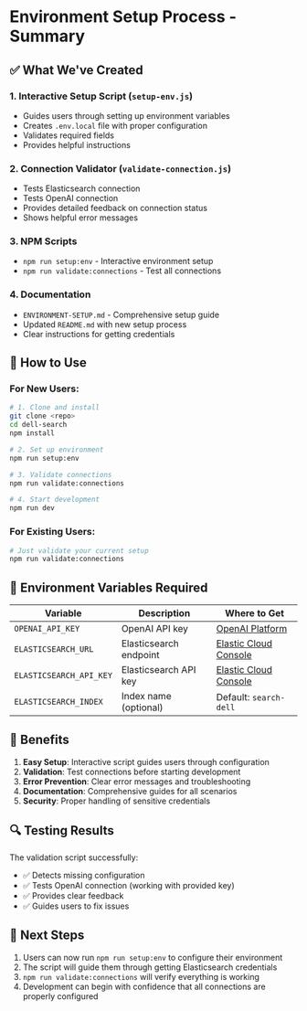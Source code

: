 # Environment Setup Process - Summary

## ✅ What We've Created

### 1. Interactive Setup Script (`setup-env.js`)
- Guides users through setting up environment variables
- Creates `.env.local` file with proper configuration
- Validates required fields
- Provides helpful instructions

### 2. Connection Validator (`validate-connection.js`)
- Tests Elasticsearch connection
- Tests OpenAI connection
- Provides detailed feedback on connection status
- Shows helpful error messages

### 3. NPM Scripts
- `npm run setup:env` - Interactive environment setup
- `npm run validate:connections` - Test all connections

### 4. Documentation
- `ENVIRONMENT-SETUP.md` - Comprehensive setup guide
- Updated `README.md` with new setup process
- Clear instructions for getting credentials

## 🚀 How to Use

### For New Users:
```bash
# 1. Clone and install
git clone <repo>
cd dell-search
npm install

# 2. Set up environment
npm run setup:env

# 3. Validate connections
npm run validate:connections

# 4. Start development
npm run dev
```

### For Existing Users:
```bash
# Just validate your current setup
npm run validate:connections
```

## 🔧 Environment Variables Required

| Variable | Description | Where to Get |
|----------|-------------|--------------|
| `OPENAI_API_KEY` | OpenAI API key | [OpenAI Platform](https://platform.openai.com/api-keys) |
| `ELASTICSEARCH_URL` | Elasticsearch endpoint | [Elastic Cloud Console](https://cloud.elastic.co/) |
| `ELASTICSEARCH_API_KEY` | Elasticsearch API key | [Elastic Cloud Console](https://cloud.elastic.co/) |
| `ELASTICSEARCH_INDEX` | Index name (optional) | Default: `search-dell` |

## 🎯 Benefits

1. **Easy Setup**: Interactive script guides users through configuration
2. **Validation**: Test connections before starting development
3. **Error Prevention**: Clear error messages and troubleshooting
4. **Documentation**: Comprehensive guides for all scenarios
5. **Security**: Proper handling of sensitive credentials

## 🔍 Testing Results

The validation script successfully:
- ✅ Detects missing configuration
- ✅ Tests OpenAI connection (working with provided key)
- ✅ Provides clear feedback
- ✅ Guides users to fix issues

## 📝 Next Steps

1. Users can now run `npm run setup:env` to configure their environment
2. The script will guide them through getting Elasticsearch credentials
3. `npm run validate:connections` will verify everything is working
4. Development can begin with confidence that all connections are properly configured
